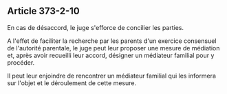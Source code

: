 Article 373-2-10
----
En cas de désaccord, le juge s'efforce de concilier les parties.

A l'effet de faciliter la recherche par les parents d'un exercice consensuel de
l'autorité parentale, le juge peut leur proposer une mesure de médiation et,
après avoir recueilli leur accord, désigner un médiateur familial pour y
procéder.

Il peut leur enjoindre de rencontrer un médiateur familial qui les informera sur
l'objet et le déroulement de cette mesure.
